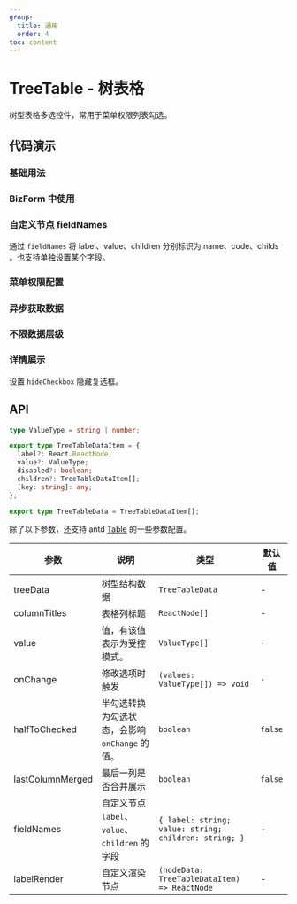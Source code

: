 ```yaml
---
group:
  title: 通用
  order: 4
toc: content
---
```


# TreeTable - 树表格

树型表格多选控件，常用于菜单权限列表勾选。

## 代码演示

### 基础用法

<code src='./demos/basic.tsx'></code>

### BizForm 中使用

<code src='./demos/bizform-1.tsx'></code>

### 自定义节点 fieldNames

通过 `fieldNames` 将 label、value、children 分别标识为 name、code、childs 。也支持单独设置某个字段。

<code src='./demos/fieldNames.tsx'></code>

### 菜单权限配置

<code src='./demos/menu-authorize.tsx'></code>

### 异步获取数据

<code src='./demos/async.tsx'></code>

### 不限数据层级

<code src='./demos/multiple.tsx'></code>

### 详情展示

设置 `hideCheckbox` 隐藏复选框。

<code src='./demos/detail.tsx'></code>

## API

```typescript
type ValueType = string | number;

export type TreeTableDataItem = {
  label?: React.ReactNode;
  value?: ValueType;
  disabled?: boolean;
  children?: TreeTableDataItem[];
  [key: string]: any;
};

export type TreeTableData = TreeTableDataItem[];
```

除了以下参数，还支持 antd [Table](https://ant.design/components/table-cn/) 的一些参数配置。

| 参数 | 说明 | 类型 | 默认值 |
| --- | --- | --- | --- |
| treeData | 树型结构数据 | `TreeTableData` | - |
| columnTitles | 表格列标题 | `ReactNode[]` | - |
| value | 值，有该值表示为受控模式。 | `ValueType[]` | `-` |
| onChange | 修改选项时触发 | `(values: ValueType[]) => void` | `-` |
| halfToChecked | 半勾选转换为勾选状态，会影响 `onChange` 的值。 | `boolean` | `false` |
| lastColumnMerged | 最后一列是否合并展示 | `boolean` | `false` |
| fieldNames | 自定义节点 `label`、`value`、`children` 的字段 | `{ label: string; value: string; children: string; }` | - |
| labelRender | 自定义渲染节点 | `(nodeData: TreeTableDataItem) => ReactNode` | - |
